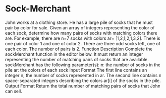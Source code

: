 # Sock-Merchant
John works at a clothing store. He has a large pile of socks that he must pair by color for sale. Given an array of integers representing the color of each sock, determine how many pairs of socks with matching colors there are.  For example, there are n=7 socks with colors ar= [1,2,1,2,1,3,2]. There is one pair of color 1 and one of color 2. There are three odd socks left, one of each color. The number of pairs is 2.  Function Description  Complete the sockMerchant function in the editor below. It must return an integer representing the number of matching pairs of socks that are available.  sockMerchant has the following parameter(s):  n: the number of socks in the pile ar: the colors of each sock  Input Format  The first line contains an integer n, the number of socks represented in ar.  The second line contains n space-separated integers describing the colors ar[i] of the socks in the pile.  Output Format  Return the total number of matching pairs of socks that John can sell.
